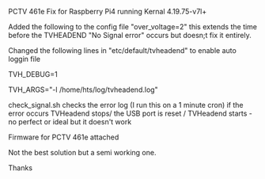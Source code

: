 PCTV 461e Fix for Raspberry Pi4 running Kernal 4.19.75-v7l+

Added the following to the config file "over_voltage=2" this extends the time before the TVHEADEND "No Signal error" occurs but doesn;t fix it entirely.

Changed the following lines in "etc/default/tvheadend" to enable auto loggin file 

TVH_DEBUG=1

TVH_ARGS="-l /home/hts/log/tvheadend.log"


check_signal.sh checks the error log (I run this on a 1 minute cron) if the error occurs TVHeadend stops/ the USB port is reset / TVHeadend starts - no perfect or ideal but it doesn't work

Firmware for PCTV 461e attached

Not the best solution but a semi working one.

Thanks 
